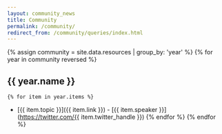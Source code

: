 ```yaml
---
layout: community_news
title: Community
permalink: /community/
redirect_from: /community/queries/index.html
---
```


{% assign community = site.data.resources | group_by: 'year' %}
{% for year in community reversed %}
## {{ year.name }}
    {% for item in year.items %}
 * [{{ item.topic }}]({{ item.link }}) - [{{ item.speaker }}](https://twitter.com/{{ item.twitter_handle }})
    {% endfor %}
{% endfor %}
